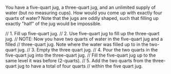 You have a five-quart jug, a three-quart jug, and an unlimited supply of water (but no measuring cups).
How would you come up with exactly four quarts of water?
Note that the jugs are oddly shaped, such that filling up exactly "half" of the jug would be impossible.


// 1.  Fill up five-quart jug.
// 2. Use five-quart jug to fill up the three-quart jug.
// NOTE: Now you have two quarts of water in the five-quart jug and a filled
// three-quart jug.  Note where the water was filled up to in the two-quart jug.
// 3. Empty the three quart jug.
// 4. Pour the two quarts in the five-quart jug into the three-quart jug.
// Fill the five-quart jug up to the same level it was before (2-quarts).
// 5. Add the two quarts from the three-quart jug to have a total of four quarts
// within the five quart jug.
